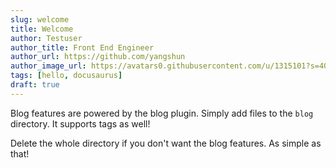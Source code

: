 ```yaml
---
slug: welcome
title: Welcome
author: Testuser
author_title: Front End Engineer
author_url: https://github.com/yangshun
author_image_url: https://avatars0.githubusercontent.com/u/1315101?s=400&v=4
tags: [hello, docusaurus]
draft: true
---
```


Blog features are powered by the blog plugin. Simply add files to the `blog` directory. It supports tags as well!
<!--truncate-->

Delete the whole directory if you don't want the blog features. As simple as that!
